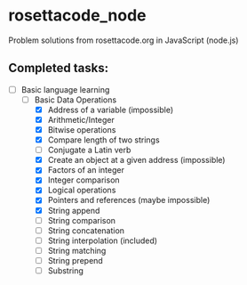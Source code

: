 # rosettacode_node
Problem solutions from rosettacode.org in JavaScript (node.js)

## Completed tasks:

- [ ] Basic language learning
	- [ ] Basic Data Operations
		- [x] Address of a variable (impossible)
		- [x] Arithmetic/Integer
		- [x] Bitwise operations
		- [x] Compare length of two strings
		- [ ] Conjugate a Latin verb
		- [x] Create an object at a given address (impossible)
		- [x] Factors of an integer
		- [x] Integer comparison
		- [x] Logical operations
		- [x] Pointers and references (maybe impossible)
		- [x] String append
		- [ ] String comparison
		- [ ] String concatenation
		- [ ] String interpolation (included)
		- [ ] String matching
		- [ ] String prepend
		- [ ] Substring